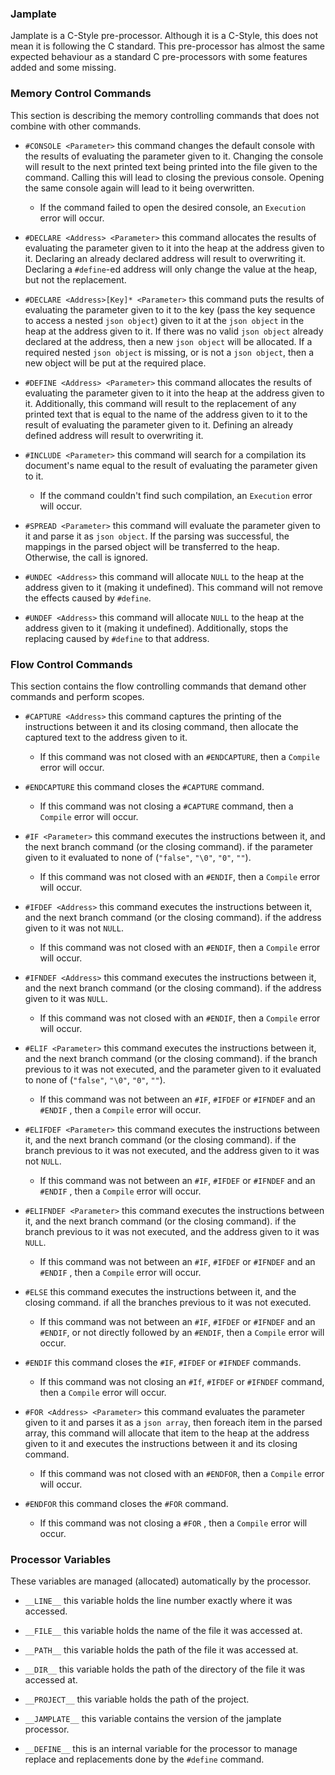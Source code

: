 ### Jamplate

Jamplate is a C-Style pre-processor. Although it is a C-Style, this does not mean it is
following the C standard. This pre-processor has almost the same expected behaviour as a
standard C pre-processors with some features added and some missing.

### Memory Control Commands

This section is describing the memory controlling commands that does not combine with
other commands.

- `#CONSOLE <Parameter>` this command changes the default console with the results of
  evaluating the parameter given to it. Changing the console will result to the next
  printed text being printed into the file given to the command. Calling this will lead to
  closing the previous console. Opening the same console again will lead to it being
  overwritten.
    - If the command failed to open the desired console, an `Execution` error will occur.


- `#DECLARE <Address> <Parameter>` this command allocates the results of evaluating the
  parameter given to it into the heap at the address given to it. Declaring an already
  declared address will result to overwriting it. Declaring a `#define`-ed address will
  only change the value at the heap, but not the replacement.

- `#DECLARE <Address>[Key]* <Parameter>` this command puts the results of evaluating the
  parameter given to it to the key (pass the key sequence to access a
  nested `json object`) given to it at the `json object` in the heap at the address given
  to it. If there was no valid `json object` already declared at the address, then a
  new `json object` will be allocated. If a required nested `json object` is missing, or
  is not a `json object`, then a new object will be put at the required place.


- `#DEFINE <Address> <Parameter>` this command allocates the results of evaluating the
  parameter given to it into the heap at the address given to it. Additionally, this
  command will result to the replacement of any printed text that is equal to the name of
  the address given to it to the result of evaluating the parameter given to it. Defining
  an already defined address will result to overwriting it.


- `#INCLUDE <Parameter>` this command will search for a compilation its document's name
  equal to the result of evaluating the parameter given to it.
    - If the command couldn't find such compilation, an `Execution` error will occur.


- `#SPREAD <Parameter>` this command will evaluate the parameter given to it and parse it
  as `json object`. If the parsing was successful, the mappings in the parsed object will
  be transferred to the heap. Otherwise, the call is ignored.


- `#UNDEC <Address>` this command will allocate `NULL` to the heap at the address given to
  it (making it undefined). This command will not remove the effects caused by `#define`.


- `#UNDEF <Address>` this command will allocate `NULL` to the heap at the address given to
  it (making it undefined). Additionally, stops the replacing caused by `#define` to that
  address.

### Flow Control Commands

This section contains the flow controlling commands that demand other commands and perform
scopes.

- `#CAPTURE <Address>` this command captures the printing of the instructions between it
  and its closing command, then allocate the captured text to the address given to it.
    - If this command was not closed with an `#ENDCAPTURE`, then a `Compile` error will
      occur.


- `#ENDCAPTURE` this command closes the `#CAPTURE` command.
    - If this command was not closing a `#CAPTURE` command, then a `Compile` error will
      occur.


- `#IF <Parameter>` this command executes the instructions between it, and the next branch
  command (or the closing command). if the parameter given to it evaluated to none of
  (`"false"`, `"\0"`, `"0"`, `""`).
    - If this command was not closed with an `#ENDIF`, then a `Compile` error will occur.

- `#IFDEF <Address>` this command executes the instructions between it, and the next
  branch command (or the closing command). if the address given to it was not `NULL`.
    - If this command was not closed with an `#ENDIF`, then a `Compile` error will occur.

- `#IFNDEF <Address>` this command executes the instructions between it, and the next
  branch command (or the closing command). if the address given to it was `NULL`.
    - If this command was not closed with an `#ENDIF`, then a `Compile` error will occur.


- `#ELIF <Parameter>` this command executes the instructions between it, and the next
  branch command (or the closing command). if the branch previous to it was not executed,
  and the parameter given to it evaluated to none of
  (`"false"`, `"\0"`, `"0"`, `""`).
    - If this command was not between an `#IF`, `#IFDEF` or `#IFNDEF` and an `#ENDIF`
      , then a `Compile` error will occur.

- `#ELIFDEF <Parameter>` this command executes the instructions between it, and the next
  branch command (or the closing command). if the branch previous to it was not executed,
  and the address given to it was not `NULL`.
    - If this command was not between an `#IF`, `#IFDEF` or `#IFNDEF` and an `#ENDIF`
      , then a `Compile` error will occur.

- `#ELIFNDEF <Parameter>` this command executes the instructions between it, and the next
  branch command (or the closing command). if the branch previous to it was not executed,
  and the address given to it was `NULL`.
    - If this command was not between an `#IF`, `#IFDEF` or `#IFNDEF` and an `#ENDIF`
      , then a `Compile` error will occur.


- `#ELSE` this command executes the instructions between it, and the closing command. if
  all the branches previous to it was not executed.
    - If this command was not between an `#IF`, `#IFDEF` or `#IFNDEF` and an `#ENDIF`, or
      not directly followed by an `#ENDIF`, then a `Compile` error will occur.


- `#ENDIF` this command closes the `#IF`, `#IFDEF` or `#IFNDEF` commands.
    - If this command was not closing an `#If`, `#IFDEF` or `#IFNDEF` command, then
      a `Compile` error will occur.


- `#FOR <Address> <Parameter>` this command evaluates the parameter given to it and parses
  it as a `json array`, then foreach item in the parsed array, this command will allocate
  that item to the heap at the address given to it and executes the instructions between
  it and its closing command.
    - If this command was not closed with an `#ENDFOR`, then a `Compile` error will occur.


- `#ENDFOR` this command closes the `#FOR` command.
    - If this command was not closing a `#FOR` , then a `Compile` error will occur.

### Processor Variables

These variables are managed (allocated) automatically by the processor.

- `__LINE__` this variable holds the line number exactly where it was accessed.


- `__FILE__` this variable holds the name of the file it was accessed at.


- `__PATH__` this variable holds the path of the file it was accessed at.


- `__DIR__` this variable holds the path of the directory of the file it was accessed at.


- `__PROJECT__` this variable holds the path of the project.


- `__JAMPLATE__` this variable contains the version of the jamplate processor.


- `__DEFINE__` this is an internal variable for the processor to manage replace and
  replacements done by the `#define` command.

